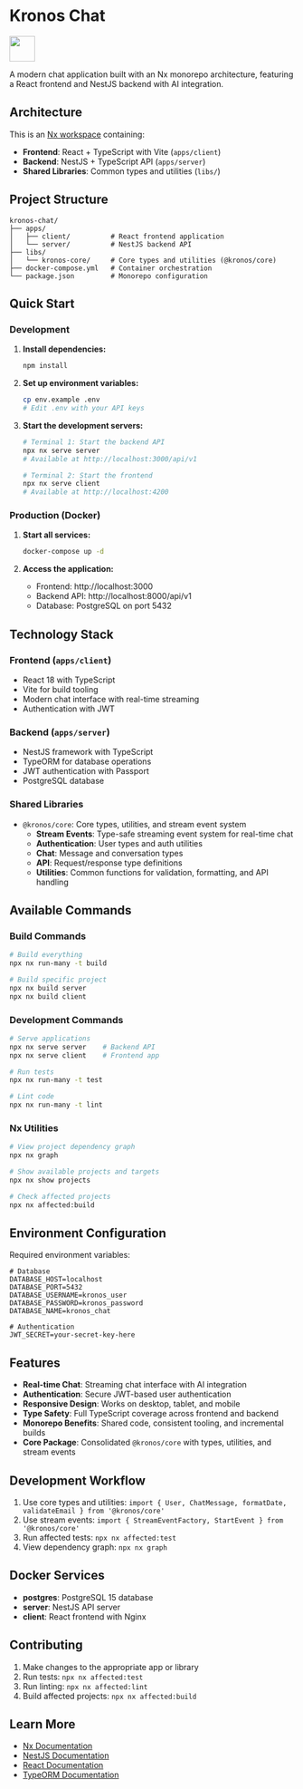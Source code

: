 # Kronos Chat

<a alt="Nx logo" href="https://nx.dev" target="_blank" rel="noreferrer"><img src="https://raw.githubusercontent.com/nrwl/nx/master/images/nx-logo.png" width="45"></a>

A modern chat application built with an Nx monorepo architecture, featuring a React frontend and NestJS backend with AI integration.

## Architecture

This is an [Nx workspace](https://nx.dev) containing:

- **Frontend**: React + TypeScript with Vite (`apps/client`)
- **Backend**: NestJS + TypeScript API (`apps/server`)
- **Shared Libraries**: Common types and utilities (`libs/`)

## Project Structure

```
kronos-chat/
├── apps/
│   ├── client/          # React frontend application
│   └── server/          # NestJS backend API
├── libs/
│   └── kronos-core/     # Core types and utilities (@kronos/core)
├── docker-compose.yml   # Container orchestration
└── package.json         # Monorepo configuration
```

## Quick Start

### Development

1. **Install dependencies:**
   ```bash
   npm install
   ```

2. **Set up environment variables:**
   ```bash
   cp env.example .env
   # Edit .env with your API keys
   ```

3. **Start the development servers:**
   ```bash
   # Terminal 1: Start the backend API
   npx nx serve server
   # Available at http://localhost:3000/api/v1

   # Terminal 2: Start the frontend
   npx nx serve client
   # Available at http://localhost:4200
   ```

### Production (Docker)

1. **Start all services:**
   ```bash
   docker-compose up -d
   ```

2. **Access the application:**
   - Frontend: http://localhost:3000
   - Backend API: http://localhost:8000/api/v1
   - Database: PostgreSQL on port 5432

## Technology Stack

### Frontend (`apps/client`)
- React 18 with TypeScript
- Vite for build tooling
- Modern chat interface with real-time streaming
- Authentication with JWT

### Backend (`apps/server`)
- NestJS framework with TypeScript
- TypeORM for database operations
- JWT authentication with Passport
- PostgreSQL database

### Shared Libraries
- `@kronos/core`: Core types, utilities, and stream event system
  - **Stream Events**: Type-safe streaming event system for real-time chat
  - **Authentication**: User types and auth utilities
  - **Chat**: Message and conversation types
  - **API**: Request/response type definitions
  - **Utilities**: Common functions for validation, formatting, and API handling

## Available Commands

### Build Commands
```bash
# Build everything
npx nx run-many -t build

# Build specific project
npx nx build server
npx nx build client
```

### Development Commands
```bash
# Serve applications
npx nx serve server    # Backend API
npx nx serve client    # Frontend app

# Run tests
npx nx run-many -t test

# Lint code
npx nx run-many -t lint
```

### Nx Utilities
```bash
# View project dependency graph
npx nx graph

# Show available projects and targets
npx nx show projects

# Check affected projects
npx nx affected:build
```

## Environment Configuration

Required environment variables:

```env
# Database
DATABASE_HOST=localhost
DATABASE_PORT=5432
DATABASE_USERNAME=kronos_user
DATABASE_PASSWORD=kronos_password
DATABASE_NAME=kronos_chat

# Authentication
JWT_SECRET=your-secret-key-here

```

## Features

- **Real-time Chat**: Streaming chat interface with AI integration
- **Authentication**: Secure JWT-based user authentication
- **Responsive Design**: Works on desktop, tablet, and mobile
- **Type Safety**: Full TypeScript coverage across frontend and backend
- **Monorepo Benefits**: Shared code, consistent tooling, and incremental builds
- **Core Package**: Consolidated `@kronos/core` with types, utilities, and stream events

## Development Workflow

1. Use core types and utilities: `import { User, ChatMessage, formatDate, validateEmail } from '@kronos/core'`
2. Use stream events: `import { StreamEventFactory, StartEvent } from '@kronos/core'`
3. Run affected tests: `npx nx affected:test`
4. View dependency graph: `npx nx graph`

## Docker Services

- **postgres**: PostgreSQL 15 database
- **server**: NestJS API server
- **client**: React frontend with Nginx

## Contributing

1. Make changes to the appropriate app or library
2. Run tests: `npx nx affected:test`
3. Run linting: `npx nx affected:lint`
4. Build affected projects: `npx nx affected:build`

## Learn More

- [Nx Documentation](https://nx.dev)
- [NestJS Documentation](https://nestjs.com)
- [React Documentation](https://react.dev)
- [TypeORM Documentation](https://typeorm.io)
